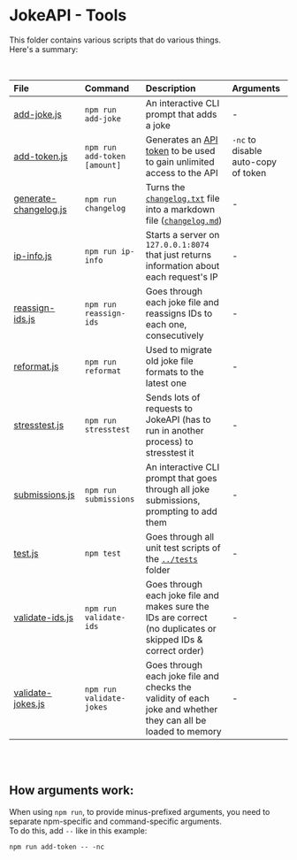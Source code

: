 # JokeAPI - Tools
This folder contains various scripts that do various things.  
Here's a summary:

<br>

| File | Command | Description | Arguments |
| :-- | :-- | :-- | :-- |
| [add-joke.js](./add-joke.js) | `npm run add-joke` | An interactive CLI prompt that adds a joke | - |
| [add-token.js](./add-token.js) | `npm run add-token [amount]` | Generates an [API token](https://jokeapi.dev/#api-tokens) to be used to gain unlimited access to the API | `-nc` to disable auto-copy of token |
| [generate-changelog.js](./generate-changelog.js) | `npm run changelog` | Turns the [`changelog.txt`](../changelog.txt) file into a markdown file ([`changelog.md`](../changelog.md)) | - |
| [ip-info.js](./ip-info.js) | `npm run ip-info` | Starts a server on `127.0.0.1:8074` that just returns information about each request's IP | - |
| [reassign-ids.js](./reassign-ids.js) | `npm run reassign-ids` | Goes through each joke file and reassigns IDs to each one, consecutively | - |
| [reformat.js](./reformat.js) | `npm run reformat` | Used to migrate old joke file formats to the latest one | - |
| [stresstest.js](./stresstest.js) | `npm run stresstest` | Sends lots of requests to JokeAPI (has to run in another process) to stresstest it | - |
| [submissions.js](./submissions.js) | `npm run submissions` | An interactive CLI prompt that goes through all joke submissions, prompting to add them | - |
| [test.js](./test.js) | `npm test` | Goes through all unit test scripts of the [`../tests`](../tests#readme) folder | - |
| [validate-ids.js](./validate-ids.js) | `npm run validate-ids` | Goes through each joke file and makes sure the IDs are correct (no duplicates or skipped IDs & correct order) | - |
| [validate-jokes.js](./validate-jokes.js) | `npm run validate-jokes` | Goes through each joke file and checks the validity of each joke and whether they can all be loaded to memory | - |

<br><br>

## How arguments work:

When using `npm run`, to provide minus-prefixed arguments, you need to separate npm-specific and command-specific arguments.  
To do this, add `--` like in this example:
```
npm run add-token -- -nc
```
